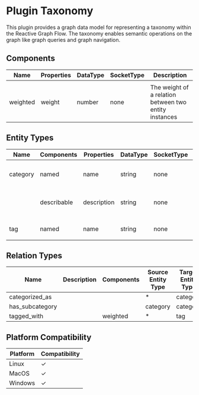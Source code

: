 # Plugin Taxonomy

This plugin provides a graph data model for representing a taxonomy within the Reactive Graph Flow. The taxonomy enables
semantic operations on the graph like graph queries and graph navigation.

## Components

| Name      | Properties | DataType | SocketType | Description                                                |
|-----------|------------|----------|------------|------------------------------------------------------------|
|           |
| weighted  | weight     | number   | none       | The weight of a relation between two entity instances      |

## Entity Types

| Name     | Components  | Properties  | DataType | SocketType | Description                     |
|----------|-------------|-------------|----------|------------|---------------------------------|
||
| category | named       | name        | string   | none       | The name of the category        |
|          | describable | description | string   | none       | The description of the category |
||
| tag      | named       | name        | string   | none       | The tag name                    |
||

## Relation Types

| Name            | Description | Components | Source Entity Type | Target Entity Type |
|-----------------|-------------|------------|--------------------|--------------------|
| categorized_as  |             |            | *                  | category           |
| has_subcategory |             |            | category           | category           |
| tagged_with     |             | weighted   | *                  | tag                |

## Platform Compatibility

| Platform | Compatibility |
|----------|---------------|
| Linux    | ✓             |
| MacOS    | ✓             |
| Windows  | ✓             |
